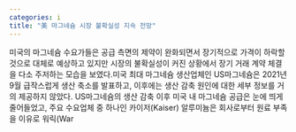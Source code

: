 ```yaml
---
categories: i
title: "美 마그네슘 시장 불확실성 지속 전망"
---
```

미국의 마그네슘 수요가들은 공급 측면의 제약이 완화되면서 장기적으로 가격이 하락할 것으로 대체로 예상하고 있지만 시장의 불확실성이 커진 상황에서 장기 거래 계약 체결을 다소 주저하는 모습을 보였다.미국 최대 마그네슘 생산업체인 US마그네슘은 2021년 9월 급작스럽게 생산 축소를 발표하고, 이후에는 생산 감축 원인에 대한 세부 정보를 거의 제공하지 않았다. US마그네슘의 생산 감축 이후 미국 내 마그네슘 공급은 눈에 띄게 줄어들었고, 주요 수요업체 중 하나인 카이저(Kaiser) 알루미늄은 회사로부터 원료 부족을 이유로 워릭(War